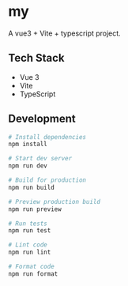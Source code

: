 # my

A vue3 + Vite + typescript project.

## Tech Stack

- Vue 3
- Vite
- TypeScript





## Development

```bash
# Install dependencies
npm install

# Start dev server
npm run dev

# Build for production
npm run build

# Preview production build
npm run preview

# Run tests
npm run test

# Lint code
npm run lint

# Format code
npm run format
```